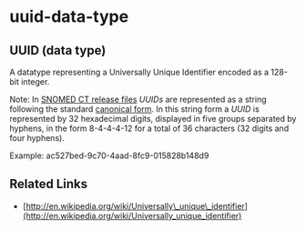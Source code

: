 # uuid-data-type

## UUID (data type)

A datatype representing a Universally Unique Identifier encoded as a 128-bit integer.

Note: In [SNOMED CT release files](https://confluence.ihtsdotools.org/display/DOCGLOSS/SNOMED+CT+release+file) _UUIDs_ are represented as a string following the standard [canonical form](https://confluence.ihtsdotools.org/display/DOCGLOSS/canonical+form). In this string form a _UUID_ is represented by 32 hexadecimal digits, displayed in five groups separated by hyphens, in the form 8-4-4-4-12 for a total of 36 characters (32 digits and four hyphens).

Example: ac527bed-9c70-4aad-8fc9-015828b148d9

## Related Links

* [http://en.wikipedia.org/wiki/Universally\_unique\_identifier](http://en.wikipedia.org/wiki/Universally_unique_identifier)
